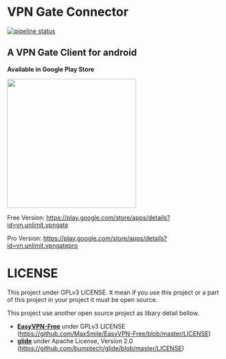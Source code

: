 # VPN Gate Connector
[![pipeline status](https://gitlab.com/hoangrio/vpngate-connector/badges/master/pipeline.svg)](https://gitlab.com/hoangrio/vpngate-connector/commits/master)

## A VPN Gate Client for android

**Available in Google Play Store**

<img src="https://www.homenotesapp.com/wp-content/uploads/2017/04/google-play-badge.png" style="width: 300px;">


Free Version: https://play.google.com/store/apps/details?id=vn.unlimit.vpngate

Pro Version: https://play.google.com/store/apps/details?id=vn.unlimit.vpngatepro

# LICENSE

This project under GPLv3 LICENSE. It mean if you use this project or a part of this project in your project it must be open source.

This project use another open source project as libary detail bellow.
* [**EasyVPN-Free**](https://github.com/MaxSmile/EasyVPN-Free) under GPLv3 LICENSE (https://github.com/MaxSmile/EasyVPN-Free/blob/master/LICENSE)
* [**glide**](https://github.com/bumptech/glide) under Apache License, Version 2.0 (https://github.com/bumptech/glide/blob/master/LICENSE)